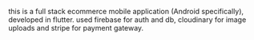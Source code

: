 this is a full stack ecommerce mobile application (Android specifically), developed in flutter. used firebase for auth and db, cloudinary for image uploads and stripe for payment gateway.
